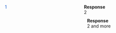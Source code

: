 <div style="display: flex;">
  <div style="flex: 1; padding: 10px;">
    <span style="color: #1059CD">
 1
</span>
  </div>
  
  <div style="flex: 1; padding: 10px;">
<span>
  <b>Response</b>
</br>
  2
</span>
    <div style="flex: 1; padding: 10px;">
<span>
  <b>Response</b>
</br>
  2 and more
</span>
  </div>
  </div>
  </div>  
